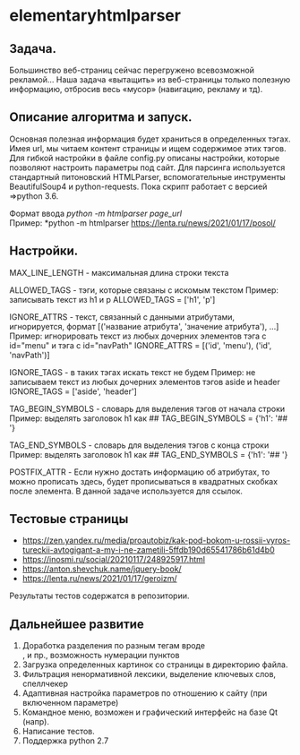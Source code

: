 # elementaryhtmlparser

## Задача.

Большинство веб-страниц сейчас перегружено всевозможной рекламой… Наша задача «вытащить»
из веб-страницы только полезную информацию, отбросив весь «мусор» (навигацию, рекламу и тд).

## Описание алгоритма и запуск.

Основная полезная информация будет храниться в определенных тэгах. Имея url, мы читаем контент страницы и ищем содержимое этих тэгов.  Для гибкой настройки в файле config.py описаны настройки, которые позволяют настроить параметры под сайт. Для парсинга используется стандартный питоновский HTMLParser, вспомогательные инструменты BeautifulSoup4 и python-requests. Пока скрипт работает с версией =>python 3.6.

Формат ввода *python -m htmlparser page_url*<br/>
Пример: *python -m htmlparser https://lenta.ru/news/2021/01/17/posol/

## Настройки.
MAX_LINE_LENGTH - максимальная длина строки текста

ALLOWED_TAGS - тэги, которые связаны с искомым текстом
Пример: записывать текст из h1 и p
ALLOWED_TAGS = ['h1', 'p']

IGNORE_ATTRS - текст, связанный с данными атрибутами, игнорируется, формат [('название атрибута', 'значение атрибута'), ...]
Пример: игнорировать текст из любых дочерних элементов тэга с id="menu" и тэга с id="navPath"
IGNORE_ATTRS = [('id', 'menu'), ('id', 'navPath')]

IGNORE_TAGS - в таких тэгах искать текст не будем
Пример: не записываем текст из любых дочерних элементов тэгов aside и header
IGNORE_TAGS = ['aside', 'header']

TAG_BEGIN_SYMBOLS - словарь для выделения  тэгов от начала строки
Пример: выделять заголовок h1 как ##
TAG_BEGIN_SYMBOLS = {'h1': '## '}

TAG_END_SYMBOLS - словарь для выделения  тэгов с конца строки
Пример: выделять заголовок h1 как ##
TAG_END_SYMBOLS = {'h1': '## '}

POSTFIX_ATTR - Если нужно достать информацию об атрибутах, то можно прописать здесь, будет прописываться в квадратных
скобках после элемента.
В данной задаче используется для ссылок.

## Тестовые страницы
* https://zen.yandex.ru/media/proautobiz/kak-pod-bokom-u-rossii-vyros-tureckii-avtogigant-a-my-i-ne-zametili-5ffdb190d65541786b61d4b0
* https://inosmi.ru/social/20210117/248925917.html
* https://anton.shevchuk.name/jquery-book/
* https://lenta.ru/news/2021/01/17/geroizm/

Результаты тестов содержатся в репозитории.

## Дальнейшее развитие
1. Доработка разделения по разным тегам вроде <ol> </ol>, и пр., возможность нумерации пунктов
2. Загрузка определенных картинок со страницы в директорию файла. 
3. Фильтрация ненормативной лексики, выделение ключевых слов, спеллчекер
4. Адаптивная настройка параметров по отношению к сайту (при включенном параметре)
5. Командное меню, возможен и графический интерфейс на базе Qt (напр).
5. Написание тестов.
6. Поддержка python 2.7


